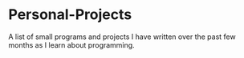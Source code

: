 # Personal-Projects
A list of small programs and projects I have written over the past few months as I learn about programming.
